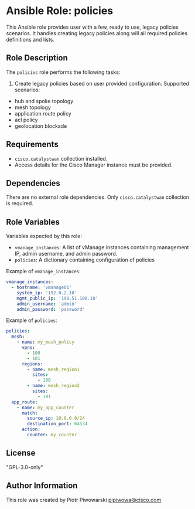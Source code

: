 # Ansible Role: policies

This Ansible role provides user with a few, ready to use, legacy policies scenarios. It handles creating legacy policies along will all required policies definitions and lists.

## Role Description

The `policies` role performs the following tasks:

1. Create legacy policies based on user provided configuration. Supported scenarios:
  - hub and spoke topology
  - mesh topology
  - application route policy
  - acl policy
  - geolocation blockade

## Requirements

- `cisco.catalystwan` collection installed.
- Access details for the Cisco Manager instance must be provided.

## Dependencies

There are no external role dependencies. Only `cisco.catalystwan` collection is required.

## Role Variables

Variables expected by this role:

- `vmanage_instances`: A list of vManage instances containing management IP, admin username, and admin password.
- `policies`: A dictionary containing configuration of policies

Example of `vmanage_instances`:

```yaml
vmanage_instances:
  - hostname: 'vmanage01'
    system_ip: '192.0.2.10'
    mgmt_public_ip: '198.51.100.10'
    admin_username: 'admin'
    admin_password: 'password'
```

Example of `policies`:
```yaml
policies:
  mesh:
    - name: my_mesh_policy
      vpns:
        - 100
        - 101
      regions:
        - name: mesh_region1
          sites:
            - 100
        - name: mesh_region2
          sites:
            - 101
  app_route:
    - name: my_app_counter
      match:
        source_ip: 10.0.0.0/24
        destination_port: 64534
      action:
        counter: my_counter
```

## License

"GPL-3.0-only"

## Author Information

This role was created by Piotr Piwowarski <pipiwowa@cisco.com>
